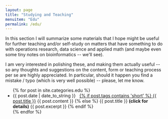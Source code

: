 ```yaml
---
layout: page
title: "Studying and Teaching"
menuitem: "Edu"
permalink: /edu/
---
```


In this section I will summarize some materials that I hope might be useful for further teaching and/or self-study on matters that have something to do with operations research, data science and applied math (and maybe even some tiny notes on bioinformatics -- we'll see). 

I am very interested in polishing these, and making them actually useful -- so any thoughts and suggestions on the content, form or teaching process per se are highly appreciated. In particular, should it happen you find a mistake / typo (which is very well possible) -- please, let me know.

<ul>
{% for post in site.categories.edu %}
<li><span class="datebox">{{ post.date | date_to_string }}</span> &nbsp; 
<a href="{{ post.url }}">
{% if post.tags contains 'short' %} 
  {{ post.title }}</a>
  {{ post.content }}
{% else %}
  {{ post.title }} <b>(click for details)</b></a>
  {{ post.excerpt }}
{% endif %}
</li>
{% endfor %}
</ul>
